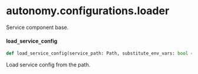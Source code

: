<a id="autonomy.configurations.loader"></a>

# autonomy.configurations.loader

Service component base.

<a id="autonomy.configurations.loader.load_service_config"></a>

#### load`_`service`_`config

```python
def load_service_config(service_path: Path, substitute_env_vars: bool = False) -> Service
```

Load service config from the path.

